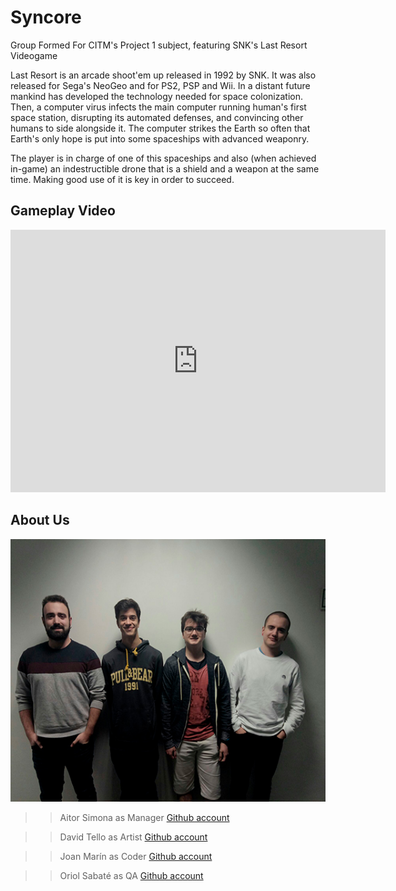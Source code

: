 #           Syncore

   Group Formed For CITM's Project 1 subject, featuring SNK's Last Resort Videogame

   Last Resort is an arcade shoot'em up released in 1992 by SNK. It was also released for Sega's NeoGeo and for PS2, PSP and Wii.
   In a distant future mankind has developed the technology needed for space colonization. Then, a computer virus infects the main            computer running human's first space station, disrupting its automated defenses, and convincing other humans to side alongside it.        The computer strikes the Earth so often that Earth's only hope is put into some spaceships with advanced weaponry.

   The player is in charge of one of this spaceships and also (when achieved in-game) an indestructible drone that is a shield and a          weapon at the same time. Making good use of it is key in order to succeed.

##       Gameplay Video
<html>
<body>

<iframe width="600" height="420" src="https://www.youtube.com/embed/i6hrFisgQSE" frameborder="0" allowfullscreen>
</iframe>

</body>
</html>

##       About Us

<img src="TeamPhoto.jpg" alt="Us" height="420" width="600">


>>Aitor Simona as Manager [Github account](https://github.com/AitorSimona)

>>David Tello as Artist   [Github account](https://github.com/DavidTello1)

>>Joan Marín as Coder  [Github account](https://github.com/X0KA)

>>Oriol Sabaté as QA   [Github account](https://github.com/urisabate)





                                                                                                                                                                                                                                                                                                                                             
